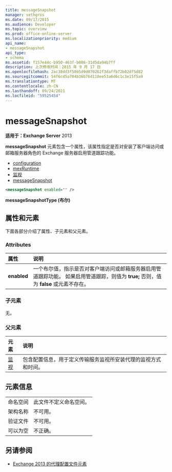 ```yaml
---
title: messageSnapshot
manager: sethgros
ms.date: 09/17/2015
ms.audience: Developer
ms.topic: overview
ms.prod: office-online-server
ms.localizationpriority: medium
api_name:
- messageSnapshot
api_type:
- schema
ms.assetid: f157e44c-b950-463f-b086-31d5da94b7ff
description: 上次修改时间：2015 年 9 月 17 日
ms.openlocfilehash: 2ac38dd3f50b5d9d070262f3daffb72b02df5d82
ms.sourcegitcommit: 54f6cd5a704b36b76d110ee53a6d6c1c3e15f5a9
ms.translationtype: MT
ms.contentlocale: zh-CN
ms.lasthandoff: 09/24/2021
ms.locfileid: "59525454"
---
```

# <a name="messagesnapshot"></a>messageSnapshot

**适用于：Exchange Server** 2013
  
**messageSnapshot** 元素包含一个属性，该属性指定是否对安装了客户端访问或邮箱服务器角色的 Exchange 服务器启用管道跟踪功能。 
  
- [configuration](configuration.md)  
- [mexRuntime](mexruntime.md) 
- [监视](monitoring.md) 
- [messageSnapshot](messagesnapshot.md)
  
```XML
<messageSnapshot enabled="" />
```

**messageSnapshotType (布尔)**

## <a name="attributes-and-elements"></a>属性和元素

下面各部分介绍了属性、子元素和父元素。
  
### <a name="attributes"></a>Attributes

|**属性**|**说明**|
|:-----|:-----|
|**enabled** <br/> |一个布尔值，指示是否对客户端访问或邮箱服务器启用管道跟踪功能。 如果启用管道跟踪，则值为 **true;** 否则，值为 **false** 或元素不存在。  <br/> |
   
### <a name="child-elements"></a>子元素

无。
  
### <a name="parent-elements"></a>父元素

|**元素**|**说明**|
|:-----|:-----|
|[监视](monitoring.md) <br/> |包含配置信息，用于定义传输服务监视所安装代理的监视方式和时间。  <br/> |
   
## <a name="element-information"></a>元素信息

|||
|:-----|:-----|
|命名空间  <br/> |此文件不定义命名空间。  <br/> |
|架构名称  <br/> |不可用。  <br/> |
|验证文件  <br/> |不可用。  <br/> |
|可以为空  <br/> |不正确。  <br/> |
   
## <a name="see-also"></a>另请参阅

- [Exchange 2013 的代理配置文件元素](agents-configuration-file-elements-for-exchange-2013.md)

